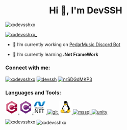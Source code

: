 <h1 align="center">Hi 👋, I'm DevSSH</h1>
<p align="left"> <img src="https://komarev.com/ghpvc/?username=xxdevsshxx&label=Profile%20views&color=0e75b6&style=flat" alt="xxdevsshxx" /> </p>

<p align="left"> <a href="https://twitter.com/xxdevsshxx" target="blank"><img src="https://img.shields.io/twitter/follow/xxdevsshxx_?logo=twitter&style=for-the-badge" alt="xxdevsshxx_" /></a> </p>

- 🔭 I’m currently working on [PedarMusic Discord Bot](https://github.com/xXDevSShXx/PedarMusic)

- 🌱 I’m currently learning **.Net FrameWork**

<h3 align="left">Connect with me:</h3>
<p align="left">
<a href="https://twitter.com/xxdevsshxx_" target="blank"><img align="center" src="https://raw.githubusercontent.com/rahuldkjain/github-profile-readme-generator/master/src/images/icons/Social/twitter.svg" alt="xxdevsshxx" height="30" width="40" /></a>
<a href="https://www.youtube.com/c/devssh" target="blank"><img align="center" src="https://raw.githubusercontent.com/rahuldkjain/github-profile-readme-generator/master/src/images/icons/Social/youtube.svg" alt="devssh" height="30" width="40" /></a>
<a href="https://discord.gg/nrSDGdMKP3" target="blank"><img align="center" src="https://raw.githubusercontent.com/rahuldkjain/github-profile-readme-generator/master/src/images/icons/Social/discord.svg" alt="nrSDGdMKP3" height="30" width="40" /></a>
</p>

<h3 align="left">Languages and Tools:</h3>
<p align="left"> <a href="https://www.w3schools.com/cpp/" target="_blank" rel="noreferrer"> <img src="https://raw.githubusercontent.com/devicons/devicon/master/icons/cplusplus/cplusplus-original.svg" alt="cplusplus" width="40" height="40"/> </a> <a href="https://www.w3schools.com/cs/" target="_blank" rel="noreferrer"> <img src="https://raw.githubusercontent.com/devicons/devicon/master/icons/csharp/csharp-original.svg" alt="csharp" width="40" height="40"/> </a> <a href="https://dotnet.microsoft.com/" target="_blank" rel="noreferrer"> <img src="https://raw.githubusercontent.com/devicons/devicon/master/icons/dot-net/dot-net-original-wordmark.svg" alt="dotnet" width="40" height="40"/> </a> <a href="https://git-scm.com/" target="_blank" rel="noreferrer"> <img src="https://www.vectorlogo.zone/logos/git-scm/git-scm-icon.svg" alt="git" width="40" height="40"/> </a> <a href="https://www.linux.org/" target="_blank" rel="noreferrer"> <img src="https://raw.githubusercontent.com/devicons/devicon/master/icons/linux/linux-original.svg" alt="linux" width="40" height="40"/> </a> <a href="https://www.microsoft.com/en-us/sql-server" target="_blank" rel="noreferrer"> <img src="https://www.svgrepo.com/show/303229/microsoft-sql-server-logo.svg" alt="mssql" width="40" height="40"/> </a> <a href="https://unity.com/" target="_blank" rel="noreferrer"> <img src="https://www.vectorlogo.zone/logos/unity3d/unity3d-icon.svg" alt="unity" width="40" height="40"/> </a> </p>

<p><img align="left" src="https://github-readme-stats.vercel.app/api/top-langs?username=xxdevsshxx&show_icons=true&locale=en&layout=compact" alt="xxdevsshxx" /></p>

<p>&nbsp;<img align="center" src="https://github-readme-stats.vercel.app/api?username=xxdevsshxx&show_icons=true&theme=dark&locale=en" alt="xxdevsshxx" /></p>
